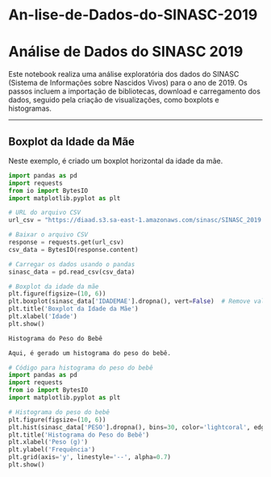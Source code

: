 # An-lise-de-Dados-do-SINASC-2019
# Análise de Dados do SINASC 2019

Este notebook realiza uma análise exploratória dos dados do SINASC (Sistema de Informações sobre Nascidos Vivos) para o ano de 2019. Os passos incluem a importação de bibliotecas, download e carregamento dos dados, seguido pela criação de visualizações, como boxplots e histogramas.

---

## Boxplot da Idade da Mãe

Neste exemplo, é criado um boxplot horizontal da idade da mãe.

```python
import pandas as pd
import requests
from io import BytesIO
import matplotlib.pyplot as plt

# URL do arquivo CSV
url_csv = "https://diaad.s3.sa-east-1.amazonaws.com/sinasc/SINASC_2019.csv"

# Baixar o arquivo CSV
response = requests.get(url_csv)
csv_data = BytesIO(response.content)

# Carregar os dados usando o pandas
sinasc_data = pd.read_csv(csv_data)

# Boxplot da idade da mãe
plt.figure(figsize=(10, 6))
plt.boxplot(sinasc_data['IDADEMAE'].dropna(), vert=False)  # Remove valores NaN
plt.title('Boxplot da Idade da Mãe')
plt.xlabel('Idade')
plt.show()

Histograma do Peso do Bebê

Aqui, é gerado um histograma do peso do bebê.

# Código para histograma do peso do bebê
import pandas as pd
import requests
from io import BytesIO
import matplotlib.pyplot as plt

# Histograma do peso do bebê
plt.figure(figsize=(10, 6))
plt.hist(sinasc_data['PESO'].dropna(), bins=30, color='lightcoral', edgecolor='black')
plt.title('Histograma do Peso do Bebê')
plt.xlabel('Peso (g)')
plt.ylabel('Frequência')
plt.grid(axis='y', linestyle='--', alpha=0.7)
plt.show()
